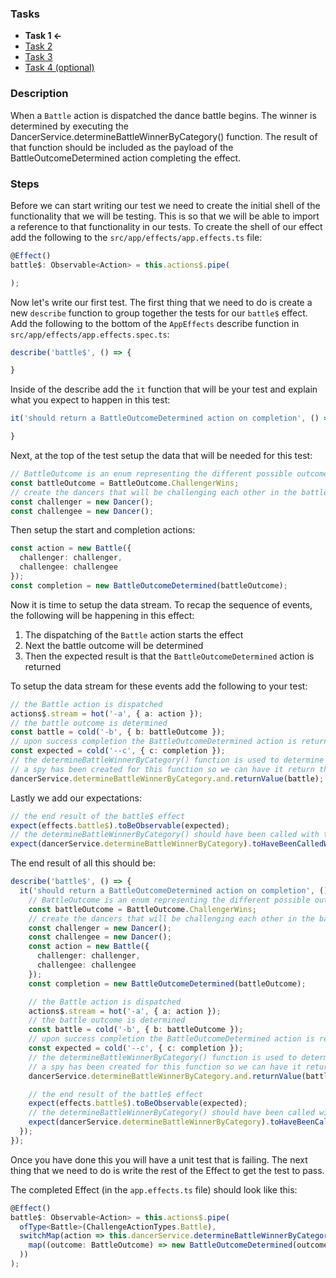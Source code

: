 ### Tasks ###

* **Task 1 <-**
* [Task 2](./task-2.md)
* [Task 3](./task-3.md)
* [Task 4 (optional)](./task-4.md)

### Description ###

When a `Battle` action is dispatched the dance battle begins. The winner is determined by executing the DancerService.determineBattleWinnerByCategory() function. The result of that function should be included as the payload of the BattleOutcomeDetermined action completing the effect.

### Steps ###

Before we can start writing our test we need to create the initial shell of the functionality that we will be testing. This is so that we will be able to import a reference to that functionality in our tests. To create the shell of our effect add the following to the `src/app/effects/app.effects.ts` file:

```ts
@Effect()
battle$: Observable<Action> = this.actions$.pipe(

);
```

Now let's write our first test. The first thing that we need to do is create a new `describe` function to group together the tests for our `battle$` effect. Add the following to the bottom of the `AppEffects` describe function in `src/app/effects/app.effects.spec.ts`:

```ts
describe('battle$', () => {

}
```

Inside of the describe add the `it` function that will be your test and explain what you expect to happen in this test:

```ts
it('should return a BattleOutcomeDetermined action on completion', () => {

}
```

Next, at the top of the test setup the data that will be needed for this test:

```ts
// BattleOutcome is an enum representing the different possible outcomes
const battleOutcome = BattleOutcome.ChallengerWins;
// create the dancers that will be challenging each other in the battle
const challenger = new Dancer();
const challengee = new Dancer();
```

Then setup the start and completion actions:

```ts
const action = new Battle({
  challenger: challenger,
  challengee: challengee
});
const completion = new BattleOutcomeDetermined(battleOutcome);
```

Now it is time to setup the data stream. To recap the sequence of events, the following will be happening in this effect:

1. The dispatching of the `Battle` action starts the effect
1. Next the battle outcome will be determined
1. Then the expected result is that the `BattleOutcomeDetermined` action is returned

To setup the data stream for these events add the following to your test:

```ts
// the Battle action is dispatched
actions$.stream = hot('-a', { a: action });
// the battle outcome is determined
const battle = cold('-b', { b: battleOutcome });
// upon success completion the BattleOutcomeDetermined action is returned
const expected = cold('--c', { c: completion });
// the determineBattleWinnerByCategory() function is used to determine the outcome
// a spy has been created for this function so we can have it return the battle outcome here
dancerService.determineBattleWinnerByCategory.and.returnValue(battle);
```

Lastly we add our expectations:

```ts
// the end result of the battle$ effect
expect(effects.battle$).toBeObservable(expected);
// the determineBattleWinnerByCategory() should have been called with the challengers as arguments
expect(dancerService.determineBattleWinnerByCategory).toHaveBeenCalledWith(challenger, challengee);
```

The end result of all this should be:

```ts
describe('battle$', () => {
  it('should return a BattleOutcomeDetermined action on completion', () => {
    // BattleOutcome is an enum representing the different possible outcomes
    const battleOutcome = BattleOutcome.ChallengerWins;
    // create the dancers that will be challenging each other in the battle
    const challenger = new Dancer();
    const challengee = new Dancer();
    const action = new Battle({
      challenger: challenger,
      challengee: challengee
    });
    const completion = new BattleOutcomeDetermined(battleOutcome);

    // the Battle action is dispatched
    actions$.stream = hot('-a', { a: action });
    // the battle outcome is determined
    const battle = cold('-b', { b: battleOutcome });
    // upon success completion the BattleOutcomeDetermined action is returned
    const expected = cold('--c', { c: completion });
    // the determineBattleWinnerByCategory() function is used to determine the outcome
    // a spy has been created for this function so we can have it return the battle outcome here
    dancerService.determineBattleWinnerByCategory.and.returnValue(battle);

    // the end result of the battle$ effect
    expect(effects.battle$).toBeObservable(expected);
    // the determineBattleWinnerByCategory() should have been called with the challengers as arguments
    expect(dancerService.determineBattleWinnerByCategory).toHaveBeenCalledWith(challenger, challengee);
  });
});
```

Once you have done this you will have a unit test that is failing. The next thing that we need to do is write the rest of the Effect to get the test to pass.

The completed Effect (in the `app.effects.ts` file) should look like this:

```ts
@Effect()
battle$: Observable<Action> = this.actions$.pipe(
  ofType<Battle>(ChallengeActionTypes.Battle),
  switchMap(action => this.dancerService.determineBattleWinnerByCategory(action.payload.challenger, action.payload.challengee).pipe(
    map((outcome: BattleOutcome) => new BattleOutcomeDetermined(outcome))
  ))
);
```
